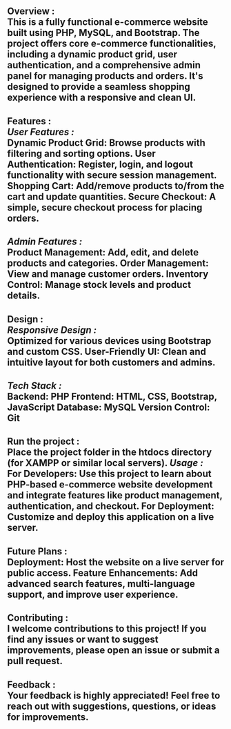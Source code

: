 **Overview :**  <br>
This is a fully functional e-commerce website built using PHP, MySQL, and Bootstrap. The project offers core e-commerce functionalities, including a dynamic product grid, user authentication, and a comprehensive admin panel for managing products and orders. It's designed to provide a seamless shopping experience with a responsive and clean UI.
---
**Features :**  <br>
*User Features :*  <br>
Dynamic Product Grid: Browse products with filtering and sorting options.
User Authentication: Register, login, and logout functionality with secure session management.
Shopping Cart: Add/remove products to/from the cart and update quantities.
Secure Checkout: A simple, secure checkout process for placing orders.
---
*Admin Features :*  <br>
Product Management: Add, edit, and delete products and categories.
Order Management: View and manage customer orders.
Inventory Control: Manage stock levels and product details.
---
**Design :**  <br>
*Responsive Design :*  <br>
Optimized for various devices using Bootstrap and custom CSS.
User-Friendly UI: Clean and intuitive layout for both customers and admins.
---
*Tech Stack :*  <br>
Backend: PHP
Frontend: HTML, CSS, Bootstrap, JavaScript
Database: MySQL
Version Control: Git
---
**Run the project :**  <br>
Place the project folder in the htdocs directory (for XAMPP or similar local servers).
*Usage :*  <br>
For Developers: Use this project to learn about PHP-based e-commerce website development and integrate features like product management, authentication, and checkout.
For Deployment: Customize and deploy this application on a live server.
---
**Future Plans :**  <br>
Deployment: Host the website on a live server for public access.
Feature Enhancements: Add advanced search features, multi-language support, and improve user experience.
---
**Contributing :**  <br>
I welcome contributions to this project! If you find any issues or want to suggest improvements, please open an issue or submit a pull request.
---
**Feedback :**  <br>
Your feedback is highly appreciated! Feel free to reach out with suggestions, questions, or ideas for improvements.
---
